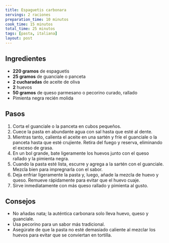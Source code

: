 ```yaml
---
title: Espaguetis carbonara
servings: 2 raciones
preparation_time: 10 minutos
cook_time: 15 minutos
total_time: 25 minutos
tags: [pasta, italiana]
layout: post
---
```


## Ingredientes

- **220 gramos** de espaguetis
- **25 gramos** de guanciale o panceta
- **2 cucharadas** de aceite de oliva
- **2** huevos
- **50 gramos** de queso parmesano o pecorino curado, rallado
- Pimienta negra recién molida

## Pasos

1. Corta el guanciale o la panceta en cubos pequeños.
2. Cuece la pasta en abundante agua con sal hasta que esté al dente.
3. Mientras tanto, calienta el aceite en una sartén y fríe el guanciale o la panceta hasta que esté crujiente. Retira del fuego y reserva, eliminando el exceso de grasa.
4. En un bol grande, bate ligeramente los huevos junto con el queso rallado y la pimienta negra.
5. Cuando la pasta esté lista, escurre y agrega a la sartén con el guanciale. Mezcla bien para impregnarla con el sabor.
6. Deja enfriar ligeramente la pasta y, luego, añade la mezcla de huevo y queso. Remueve rápidamente para evitar que el huevo cuaje.
7. Sirve inmediatamente con más queso rallado y pimienta al gusto.

## Consejos

- No añadas nata; la auténtica carbonara solo lleva huevo, queso y guanciale.
- Usa pecorino para un sabor más tradicional.
- Asegúrate de que la pasta no esté demasiado caliente al mezclar los huevos para evitar que se conviertan en tortilla.
